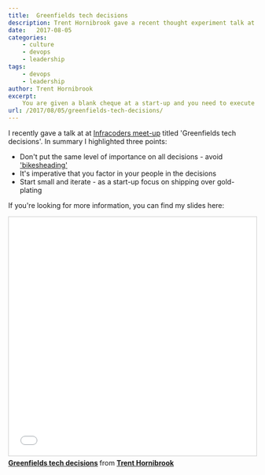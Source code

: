 ```yaml
---
title:  Greenfields tech decisions
description: Trent Hornibrook gave a recent thought experiment talk at the Infracoders meet-up regarding the tech decisions one would make when running a starting a start-up
date:   2017-08-05
categories:
    - culture
    - devops
    - leadership
tags:
    - devops
    - leadership
author: Trent Hornibrook
excerpt:
    You are given a blank cheque at a start-up and you need to execute on a product strategy. What technical choices would you make?.
url: /2017/08/05/greenfields-tech-decisions/
---
```


I recently gave a talk at at [Infracoders meet-up](https://www.meetup.com/en-AU/Infrastructure-Coders/) titled 'Greenfields tech decisions'. In summary I highlighted three points:

* Don't put the same level of importance on all decisions - avoid ['bikesheading'](https://en.wiktionary.org/wiki/bikeshedding)
* It's imperative that you factor in your people in the decisions
* Start small and iterate - as a start-up focus on shipping over gold-plating

If you're looking for more information, you can find my slides here:

<iframe src="//www.slideshare.net/slideshow/embed_code/key/IIr6HrsnT6VXXW" width="595" height="485" frameborder="0" marginwidth="0" marginheight="0" scrolling="no" style="border:1px solid #CCC; border-width:1px; margin-bottom:5px; max-width: 100%;" allowfullscreen> </iframe> <div style="margin-bottom:5px"> <strong> <a href="//www.slideshare.net/TrentHornibrook/greenfields-tech-decisions" title="Greenfields tech decisions" target="_blank">Greenfields tech decisions</a> </strong> from <strong><a href="https://www.slideshare.net/TrentHornibrook" target="_blank">Trent Hornibrook</a></strong> </div>
